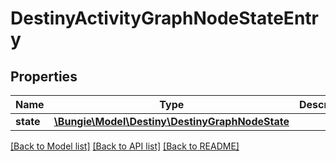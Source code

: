 # DestinyActivityGraphNodeStateEntry

## Properties
Name | Type | Description | Notes
------------ | ------------- | ------------- | -------------
**state** | [**\Bungie\Model\Destiny\DestinyGraphNodeState**](DestinyGraphNodeState.md) |  | [optional] 

[[Back to Model list]](../README.md#documentation-for-models) [[Back to API list]](../README.md#documentation-for-api-endpoints) [[Back to README]](../README.md)


